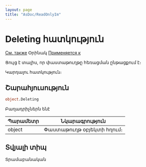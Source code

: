```yaml
---
layout: page
title: "AsDoc/ReadOnlyIm"
---
```



# Deleting հատկություն

[См. также](../Asdoc.md) Օրինակ [Применяется к](../Asdoc.md)

Ցույց է տալիս, որ փաստաթուղթը  հեռացման ընթացքում է։

Կարդալու հատկություն։

## Շարահյուսություն

``` vb
object.Deleting
```

Բաղադրիչներն ենէ 

| Պարամետր | Նկարագրություն |
|--|--|
| object | Փաստաթուղթ օբյեկտի հղում։ |


## Տվյալի տիպ

Տրամաբանական